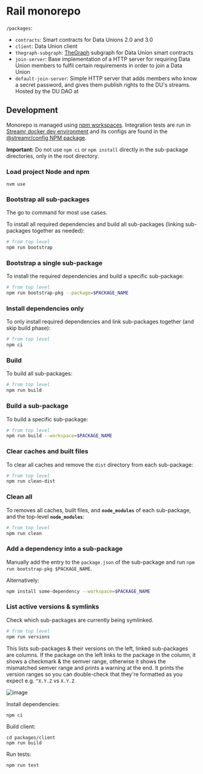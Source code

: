 # Rail monorepo

`/packages`:
* `contracts`: Smart contracts for Data Unions 2.0 and 3.0
* `client`: Data Union client
* `thegraph-subgraph`: [TheGraph](https://thegraph.com/) subgraph for Data Union smart contracts
* `join-server`: Base implementation of a HTTP server for requiring Data Union members to fulfil certain requirements in order to join a Data Union
* `default-join-server`: Simple HTTP server that adds members who know a secret password, and gives them publish rights to the DU's streams. Hosted by the DU DAO at

## Development

Monorepo is managed using [npm workspaces](https://docs.npmjs.com/cli/v7/using-npm/workspaces). Integration tests are run in [Streamr docker dev environment](https://github.com/streamr-dev/streamr-docker-dev/) and its configs are found in the [@streamr/config NPM package](https://npmjs.com/package/@streamr/config).

**Important:** Do not use `npm ci` or `npm install` directly in the sub-package directories, only in the root directory.

### Load project Node and npm
```
nvm use
```

### Bootstrap all sub-packages
The go to command for most use cases.

To install all required dependencies and build all sub-packages (linking sub-packages together as needed):

```bash
# from top level
npm run bootstrap
```

###  Bootstrap a single sub-package

To install the required dependencies and build a specific sub-package:

```bash
# from top level
npm run bootstrap-pkg --package=$PACKAGE_NAME
```

### Install dependencies only

To only install required dependencies and link sub-packages together (and skip build phase):

```bash
# from top level
npm ci
```

### Build
To build all sub-packages:
```bash
# from top level
npm run build
```

### Build a sub-package
To build a specific sub-package:
```bash
# from top level
npm run build --workspace=$PACKAGE_NAME
```

### Clear caches and built files

To clear all caches and remove the `dist` directory from each sub-package:

```bash
# from top level
npm run clean-dist
```

### Clean all

To removes all caches, built files, and **`node_modules`** of each sub-package, and the
top-level **`node_modules`**:

```bash
# from top level
npm run clean
```

### Add a dependency into a sub-package

Manually add the entry to the `package.json` of the sub-package and
run `npm run bootstrap-pkg $PACKAGE_NAME`.

Alternatively:
```bash
npm install some-dependency --workspace=$PACKAGE_NAME
```

### List active versions & symlinks

Check which sub-packages are currently being symlinked.

```bash
# from top level
npm run versions
```

This lists sub-packages & their versions on the left, linked
sub-packages are columns.  If the package on the left links to the package
in the column, it shows a checkmark & the semver range, otherwise it
shows the mismatched semver range and prints a warning at the end.  It
prints the version ranges so you can double-check that they're formatted
as you expect e.g. `^X.Y.Z` vs `X.Y.Z`

![image](https://user-images.githubusercontent.com/43438/135347920-97d6e0e7-b86c-40ff-bfc9-91f160ae975c.png)



Install dependencies:
```
npm ci
```

Build client:
```
cd packages/client
npm run build
```

Run tests:
```
npm run test
```

